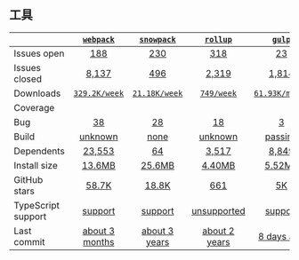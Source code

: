 ## 工具
|   | [`webpack`][b0] | [`snowpack`][r0] | [`rollup`][n0] | [`gulp`][a0] |
|---|:---:|:---:|:----:|:----:|
| Issues open           | [188][IO1] | [230][IO2] | [318][IO3] | [23][IO4] |
| Issues closed         | [8,137][IC1] | [496][IC2] | [2,319][IC3] | [1,814][IC4] |
| Downloads             | [`329.2K/week`][DL1] | [`21.18K/week`][DL2] | [`749/week`][DL3] | [`61.93K/month`][DL4] |
| Coverage             |  |  |  |  |
| Bug             | [38][bug1] | [28][bug2] | [18][bug3] | [3][bug4] |
| Build                 | [unknown][bd1] | [none][bd2] | [unknown][bd3] | [passing][bd4] |
| Dependents            | [23,553][dep1] | [64][dep2] | [3,517][dep3] | [8,849][dep4] |
| Install size          | [13.6MB][IS1] | [25.6MB][IS2] | [4.40MB][IS3] | [5.52MB][IS4] |
| GitHub stars          | [58.7K][stars1] | [18.8K][stars2] | [661][stars3] | [5K][stars4] |
| TypeScript support    | [support][TS1] | [support][TS2] | [unsupported][TS3] | [support][TS4] |
| Last commit           | [about 3 months][commits1] | [about 3 years][commits2] | [about 2 years][commits3] | [8 days ago][commits4] |

[b0]: https://github.com/webpack/webpack
[r0]: https://github.com/snowpackjs/snowpack
[n0]: https://github.com/rollup/rollup
[a0]: https://github.com/gulpjs/gulp

[IO1]: https://github.com/webpack/webpack/issues
[IO2]: https://github.com/snowpackjs/snowpack/issues
[IO3]: https://github.com/rollup/rollup/issues
[IO4]: https://github.com/gulpjs/gulp/issues
[IC1]: https://github.com/webpack/webpack/issues
[IC2]: https://github.com/snowpackjs/snowpack/issues
[IC3]: https://github.com/rollup/rollup/issues
[IC4]: https://github.com/gulpjs/gulp/issues

[DL1]: https://www.npmjs.com/package/dropzone
[DL2]: https://www.npmjs.com/package/fine-uploader
[DL3]: https://www.npmjs.com/package/jquery-file-upload
[DL4]: https://www.npmjs.com/package/bootstrap-fileinput

[bd1]: https://travis-ci.org/github/webpack/webpack
[bd2]: https://travis-ci.org/github/snowpackjs/snowpack
[bd3]: https://travis-ci.org/github/rollup/rollup
[bd4]: https://travis-ci.org/github/gulpjs/gulp

[bug1]: https://github.com/webpack/webpack/issues?q=is%3Aopen+is%3Aissue+label%3Abug
[bug2]: https://github.com/snowpackjs/snowpack/issues?q=is%3Aopen+is%3Aissue+label%3Abug
[bug3]: https://github.com/rollup/rollup/issues?q=is%3Aopen+is%3Aissue+label%3A%22t%C2%B9+%F0%9F%90%9E+bug%22
[bug4]: https://github.com/gulpjs/gulp/issues?q=is%3Aopen+is%3Aissue+label%3Abug

[dep1]: https://www.npmjs.com/package/webpack
[dep2]: https://www.npmjs.com/package/snowpack
[dep3]: https://www.npmjs.com/package/rollup
[dep4]: https://www.npmjs.com/package/gulp

[IS1]: https://packagephobia.com/result?p=webpack
[IS2]: https://packagephobia.com/result?p=snowpack
[IS3]: https://packagephobia.com/result?p=rollup
[IS4]: https://packagephobia.com/result?p=gulp

[stars1]: https://github.com/webpack/webpack/stargazers
[stars2]: https://github.com/snowpackjs/snowpack/stargazers
[stars3]: https://github.com/hayageek/jquery-upload-file/stargazers
[stars4]: https://github.com/kartik-v/bootstrap-fileinput/stargazers

[TS1]: https://www.npmjs.com/package/@types/dropzone
[TS2]: https://github.com/FineUploader/fine-uploader/search?l=typescript
[TS3]: https://github.com/hayageek/jquery-upload-file/search?l=javascript
[TS4]: https://www.npmjs.com/package/@types/bootstrap-fileinput

[commits1]: https://github.com/dropzone/dropzone/commits
[commits2]: https://github.com/FineUploader/fine-uploader/commits
[commits3]: https://github.com/hayageek/jquery-upload-file/commits
[commits4]: https://github.com/kartik-v/bootstrap-fileinput/commits

